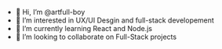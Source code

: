 - 👋 Hi, I’m @artfull-boy
- 👀 I’m interested in UX/UI Desgin and full-stack developement
- 🌱 I’m currently learning React and Node.js
- 💞️ I’m looking to collaborate on Full-Stack projects


<!---
artfull-boy/artfull-boy is a ✨ special ✨ repository because its `README.md` (this file) appears on your GitHub profile.
You can click the Preview link to take a look at your changes.
--->
